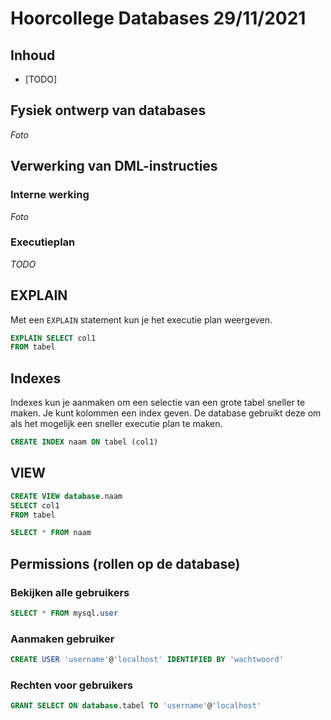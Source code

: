 # Hoorcollege Databases 29/11/2021

## Inhoud

- [TODO]

## Fysiek ontwerp van databases

_Foto_

## Verwerking van DML-instructies

### Interne werking

_Foto_

### Executieplan

_TODO_

## EXPLAIN

Met een `EXPLAIN` statement kun je het executie plan weergeven.

```sql
EXPLAIN SELECT col1
FROM tabel
```

## Indexes

Indexes kun je aanmaken om een selectie van een grote tabel sneller te maken. Je kunt kolommen een index geven. De database gebruikt deze om als het mogelijk een sneller executie plan te maken.

```sql
CREATE INDEX naam ON tabel (col1)
```

## VIEW

```sql
CREATE VIEW database.naam
SELECT col1
FROM tabel
```

```sql
SELECT * FROM naam
```

## Permissions (rollen op de database)

### Bekijken alle gebruikers

```sql
SELECT * FROM mysql.user
```

### Aanmaken gebruiker

```sql
CREATE USER 'username'@'localhost' IDENTIFIED BY 'wachtwoord'
```

### Rechten voor gebruikers

```sql
GRANT SELECT ON database.tabel TO 'username'@'localhost'
```